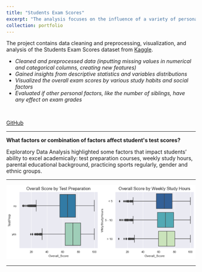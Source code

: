 ```yaml
---
title: "Students Exam Scores"
excerpt: "The analysis focuses on the influence of a variety of personal, socio-economic, and cultural factors on students’ academic performance.<br/>"
collection: portfolio
---
```


The project contains data cleaning and preprocessing, visualization, and analysis of the Students Exam Scores dataset from [Kaggle](https://www.kaggle.com/datasets/desalegngeb/students-exam-scores).


- *Cleaned and preprocessed data (inputting missing values in numerical and categorical columns, creating new features)*
- *Gained insights from descriptive statistics and variables distributions* 
- *Visualized the overall exam scores by various study habits and social factors* 
- *Evaluated if other personal factors, like the number of siblings, have any effect on exam grades*
<br/>

[GitHub](https://github.com/ciDSproj/students_scores)



---
**What factors or combination of factors affect student's test scores?**

Exploratory Data Analysis highlighted some factors that impact students’ ability to excel academically: test preparation courses, weekly study hours, parental educational background, practicing sports regularly, gender and ethnic groups. 



---

<img src='/images/da3_score_prep.png'>


---


